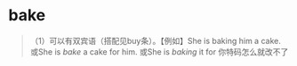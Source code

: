 # bake

>（1）可以有双宾语（搭配见buy条）。【例如】She is baking him a cake. 或She is *bake* a cake for him. 或She is *baking* it for 你特码怎么就改不了
